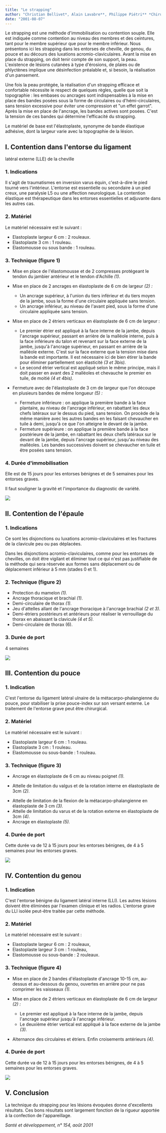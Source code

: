 ```yaml
---
title: "Le strapping"
author: "Christian Bellivet*, Alain Lavabre**, Philippe Piétri** *Chirurgien orthopédiste, Hôpital Avicenne, Bobigny, France. **Plâtrier, Hôpital Avicenne, Bobigny, France."
date: "2001-08-07"
---
```


Le strapping est une méthode d'immobilisation ou contention souple. Elle est indiquée comme contention au niveau des membres et des ceintures, tant pour le membre supérieur que pour le membre inférieur. Nous présentons ici les strapping dans les entorses de cheville, de genou, du pouce et au décours des luxations acromio-claviculaires.
Avant la mise en place du strapping, on doit tenir compte de son support, la peau. L'existence de lésions cutanées à type d'érosions, de plaies ou de phlyctènes implique une désinfection préalable et, si besoin, la réalisation d'un pansement.

Une fois la peau protégée, la réalisation d'un strapping efficace et confortable nécessite le respect de quelques règles, quelle que soit la topographie : les embases ou ancrages sont indispensables à la mise en place des bandes posées sous la forme de circulaires ou d'hémi-circulaires, sans tension excessive pour éviter une compression et "un effet garrot". Après la mise en place de l'ancrage, les bandes actives sont posées. C'est la tension de ces bandes qui détermine l'efficacité du strapping.

Le matériel de base est l'élastoplaste, synonyme de bande élastique adhésive, dont la largeur varie avec la topographie de la lésion.

## I. Contention dans l'entorse du ligament  
latéral externe (LLE) de la cheville

### **1. Indications**

Il s'agit de traumatismes en inversion varus équin, c'est-à-dire le pied tourné vers l'intérieur. L'entorse est essentielle ou secondaire à un pied creux, une paralysie L5 ou une affection neurologique. La contention élastique est thérapeutique dans les entorses essentielles et adjuvante dans les autres cas.

### **2. Matériel**

Le matériel nécessaire est le suivant :

*   Elastoplaste largeur 6 cm : 2 rouleaux.
*   Elastoplaste 3 cm : 1 rouleau.
*   Elastomousse ou sous bande : 1 rouleau.

### **3. Technique (figure 1)**

*   Mise en place de l'élastomousse et de 2 compresses protégeant le tendon du jambier antérieur et le tendon d'Achille _(1)._

*   Mise en place de 2 ancrages en élastoplaste de 6 cm de largeur _(2)_ _:_
    *   Un ancrage supérieur, à l'union du tiers inférieur et du tiers moyen de la jambe, sous la forme d'une circulaire appliquée sans tension.
    *   Un ancrage inférieur, au niveau de l'avant pied, sous la forme d'une circulaire appliquée sans tension.
*   Mise en place de 2 étriers verticaux en élastoplaste de 6 cm de largeur :
    *   Le premier étrier est appliqué à la face interne de la jambe, depuis l'ancrage supérieur, passant en arrière de la malléole interne, puis à la face inférieure du talon et revenant sur la face externe de la jambe, jusqu'à l'ancrage supérieur, en passant en arrière de la malléole externe. C'est sur la face externe que la tension mise dans la bande est importante. Il est nécessaire ici de bien étirer la bande pour éliminer partiellement son élasticité _(3 et 3bis)._
    *   Le second étrier vertical est appliqué selon le même principe, mais il doit passer en avant des 2 malléoles et chevauche le premier en tuile, de moitié _(4 et 4bis)._
*   Fermeture avec de l'élastoplaste de 3 cm de largeur que l'on découpe en plusieurs bandes de même longueur _(5)_ _:_
    *   Fermeture inférieure : on applique la première bande à la face plantaire, au niveau de l'ancrage inférieur, en rabattant les deux chefs latéraux sur le dessus du pied, sans tension. On procède de la même manière avec les autres bandes en les faisant chevaucher en tuile à demi, jusqu'à ce que l'on atteigne le devant de la jambe.
    *   Fermeture supérieure : on applique la première bande à la face postérieure de la jambe, en rabattant les deux chefs latéraux sur le devant de la jambe, depuis l'ancrage supérieur, jusqu'au niveau des malléoles. Les bandes successives doivent se chevaucher en tuile et être posées sans tension.

### **4. Durée d'immobilisation**

Elle est de 15 jours pour les entorses bénignes et de 5 semaines pour les entorses graves.

Il faut souligner la gravité et l'importance du diagnostic de variété.

![](i935-1.jpg)


## **II. Contention de l'épaule**

### 1. Indications

Ce sont les disjonctions ou luxations acromio-claviculaires et les fractures de la clavicule peu ou pas déplacées.

Dans les disjonctions acromio-claviculaires, comme pour les entorses de chevilles, on doit être vigilant et éliminer tout ce qui n'est pas justifiable de la méthode qui sera réservée aux formes sans déplacement ou de déplacement inférieur à 5 mm (stades 0 et 1).

### 2. Technique (figure 2)

*   Protection du mamelon _(1)._
*   Ancrage thoracique et brachial _(1)._
*   Demi-circulaire de thorax _(1)._
*   Jeu d'attelles allant de l'ancrage thoracique à l'ancrage brachial _(2 et 3)._
*   Demi-étriers postérieurs et antérieurs pour réaliser le verrouillage du thorax en abaissant la clavicule _(4 et 5)._
*   Demi-circulaire de thorax (6).

### 3. Durée de port

4 semaines

![](i935-2.jpg)
  

## **III. Contention du pouce**

### 1. Indication

C'est l'entorse du ligament latéral ulnaire de la métacarpo-phalangienne du pouce, pour stabiliser la prise pouce-index sur son versant externe. Le traitement de l'entorse grave peut être chirurgical.

### 2. Matériel

Le matériel nécessaire est le suivant :

*   Elastoplaste largeur 6 cm : 1 rouleau.
*   Elastoplaste 3 cm : 1 rouleau.
*   Elastomousse ou sous-bande : 1 rouleau.

### 3. Technique (figure 3)

*   Ancrage en élastoplaste de 6 cm au niveau poignet _(1)._

- Attelle de limitation du valgus et de la rotation interne en élastoplaste de 3cm _(2)._

*   Attelle de limitation de la flexion de la métacarpo-phalangienne en élastoplaste de 3 cm _(3)._
*   Attelle de limitation du varus et de la rotation externe en élastoplaste de 3cm _(4)._
*   Ancrage en élastoplaste _(5)._

### 4. Durée de port

Cette durée va de 12 à 15 jours pour les entorses bénignes, de 4 à 5 semaines pour les entorses graves.

![](i935-3.jpg)
  

## **IV. Contention du genou**

### **1.** Indication

C'est l'entorse bénigne du ligament latéral interne (LLI). Les autres lésions doivent être éliminées par l'examen clinique et les radios. L'entorse grave du LLI isolée peut-être traitée par cette méthode.

### 2. Matériel

Le matériel nécessaire est le suivant :

*   Elastoplaste largeur 6 cm : 2 rouleaux,
*   Elastoplaste largeur 3 cm : 1 rouleau,
*   Elastomousse ou sous-bande : 2 rouleaux.

### 3. Technique (figure 4)

*   Mise en place de 2 bandes d'élastoplaste d'ancrage 10-15 cm, au-dessus et au-dessous du genou, ouvertes en arrière pour ne pas comprimer les vaisseaux _(1)._

*   Mise en place de 2 étriers verticaux en élastoplaste de 6 cm de largeur _(2)_ _:_
    *   Le premier est appliqué à la face interne de la jambe, depuis l'ancrage supérieur jusqu'à l'ancrage inférieur.
    *   Le deuxième étrier vertical est appliqué à la face externe de la jambe _(3)._
*   Alternance des circulaires et étriers. Enfin croisements antérieurs _(4)._

### 4. Durée de port

Cette durée va de 12 à 15 jours pour les entorses bénignes, de 4 à 5 semaines pour les entorses graves.

![](i935-4.jpg)


## V. Conclusion

La technique du strapping pour les lésions évoquées donne d'excellents résultats. Ces bons résultats sont largement fonction de la rigueur apportée à la confection de l'appareillage.

_Santé et développement, n° 154, août 2001_